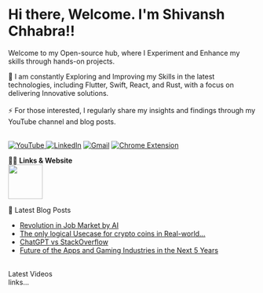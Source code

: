 # Hi there, Welcome. I'm Shivansh Chhabra!! 
Welcome to my Open-source hub, where I Experiment and Enhance my skills through hands-on projects.


🔭  I am constantly Exploring and Improving my Skills in the latest technologies, including Flutter, Swift, React, and Rust, with a focus on delivering Innovative solutions.
<br><br>
⚡  For those interested, I regularly share my insights and findings through my YouTube channel and blog posts. <br>




<br><a href="https://www.youtube.com/">![YouTube](https://img.shields.io/badge/YouTube-%23FF0000.svg?style=for-the-badge&logo=YouTube&logoColor=white) </a>
<a href="www.linkedin.com/in/">![LinkedIn](https://img.shields.io/badge/linkedin-%230077B5.svg?style=for-the-badge&logo=linkedin&logoColor=white)</a>
<a href="www.linkedin.com/in/" >![Gmail](https://img.shields.io/badge/Gmail-D14836?style=for-the-badge&logo=gmail&logoColor=white)</a>
<a href="www.linkedin.com/in/">![Chrome Extension](https://img.shields.io/badge/Google_Play-414141?style=for-the-badge&logo=google-play&logoColor=white)</a>

👨‍💻  **Links & Website**<br>
<a href="www.linkedin.com/in/"> <img height="70px" src="https://img.icons8.com/avantgarde/100/null/internet.png"/> </a>

📕  Latest Blog Posts
- [Revolution in Job Market by AI](https://medium.com/@shivanshchhabra02/jobs-revolution-by-chatgpt-ac296e958c6e)
- [The only logical Usecase for crypto coins in Real-world…](https://medium.com/@shivanshchhabra02/the-use-case-for-crypto-coins-in-real-world-499816624884)
- [ChatGPT vs StackOverflow](https://medium.com/@shivanshchhabra02/chatgpt-vs-stackoverflow-c8255c8829dd)
- [Future of the Apps and Gaming Industries in the Next 5 Years](https://medium.com/@shivanshchhabra02/future-of-the-apps-and-gaming-industries-in-the-next-5-years-2f9b68413a9b)

<br>  Latest Videos <br>
links...
